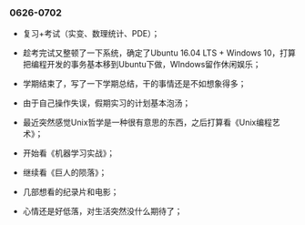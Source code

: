 ### 0626-0702

- 复习+考试（实变、数理统计、PDE）；



- 趁考完试又整顿了一下系统，确定了Ubuntu 16.04 LTS + Windows 10，打算把编程开发的事务基本移到Ubuntu下做，WIndows留作休闲娱乐；
- 学期结束了，写了一下学期总结，干的事情还是不如想象得多；
- 由于自己操作失误，假期实习的计划基本泡汤；



- 最近突然感觉Unix哲学是一种很有意思的东西，之后打算看《Unix编程艺术》；
- 开始看《机器学习实战》；
- 继续看《巨人的陨落》；
- 几部想看的纪录片和电影；
- 心情还是好低落，对生活突然没什么期待了；

